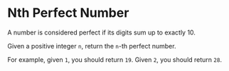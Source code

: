 # Nth Perfect Number

A number is considered perfect if its digits sum up to exactly 10.

Given a positive integer `n`, return the `n`-th perfect number.

For example, given `1`, you should return `19`. Given `2`, you should return `28`.
